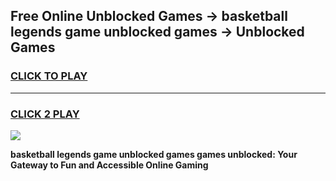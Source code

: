 
## Free Online Unblocked Games → basketball legends game unblocked games → Unblocked Games
<h3>
<a href="https://premium.freeplayer.one?title=basketball_legends_game_unblocked_games&ref=21F">CLICK TO PLAY</a></h3>
<hr>

<h3>
<a href="https://premium.freeplayer.one?title=basketball_legends_game_unblocked_games&ref=21F">CLICK 2 PLAY</a>
  
</h3>

<a href="https://premium.freeplayer.one?title=basketball_legends_game_unblocked_games&ref=21F/"><img src="https://clearcache.store/games.png"></a>


**basketball legends game unblocked games games unblocked: Your Gateway to Fun and Accessible Online Gaming**
